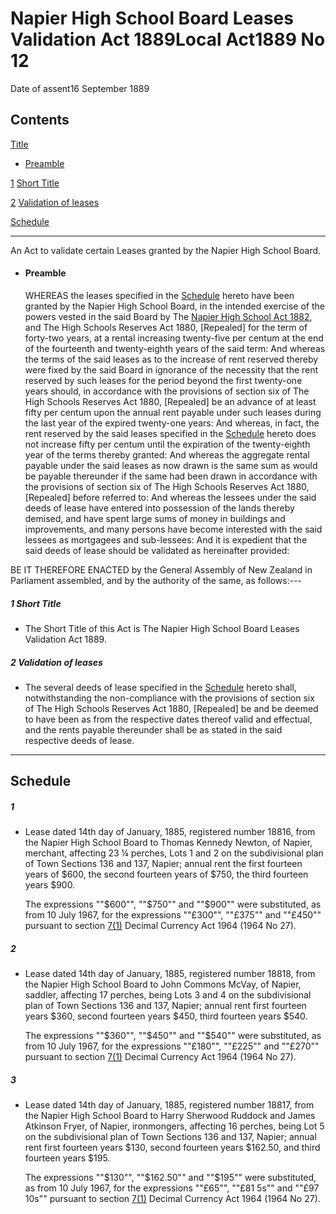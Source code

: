 # Napier High School Board Leases Validation Act 1889Local Act1889 No 12

Date of assent16 September 1889

## Contents

[Title][0]
    
*   [Preamble][1]

[1][2] [Short Title][2]

[2][3] [Validation of leases][3]

[Schedule][4]  
[][4]

---

An Act to validate certain Leases granted by the Napier High School Board.
    
*   #### Preamble
    
    WHEREAS the leases specified in the [Schedule][4] hereto have been granted by the Napier High School Board, in the intended exercise of the powers vested in the said Board by The [Napier High School Act 1882][5], and The High Schools Reserves Act 1880, \[Repealed\] for the term of forty-two years, at a rental increasing twenty-five per centum at the end of the fourteenth and twenty-eighth years of the said term: And whereas the terms of the said leases as to the increase of rent reserved thereby were fixed by the said Board in ignorance of the necessity that the rent reserved by such leases for the period beyond the first twenty-one years should, in accordance with the provisions of section six of The High Schools Reserves Act 1880, \[Repealed\] be an advance of at least fifty per centum upon the annual rent payable under such leases during the last year of the expired twenty-one years: And whereas, in fact, the rent reserved by the said leases specified in the [Schedule][4] hereto does not increase fifty per centum until the expiration of the twenty-eighth year of the terms thereby granted: And whereas the aggregate rental payable under the said leases as now drawn is the same sum as would be payable thereunder if the same had been drawn in accordance with the provisions of section six of The High Schools Reserves Act 1880, \[Repealed\] before referred to: And whereas the lessees under the said deeds of lease have entered into possession of the lands thereby demised, and have spent large sums of money in buildings and improvements, and many persons have become interested with the said lessees as mortgagees and sub-lessees: And it is expedient that the said deeds of lease should be validated as hereinafter provided:

BE IT THEREFORE ENACTED by the General Assembly of New Zealand in Parliament assembled, and by the authority of the same, as follows:---

##### 1 Short Title
    
*   The Short Title of this Act is The Napier High School Board Leases Validation Act 1889\.

##### 2 Validation of leases
    
*   The several deeds of lease specified in the [Schedule][4] hereto shall, notwithstanding the non-compliance with the provisions of section six of The High Schools Reserves Act 1880, \[Repealed\] be and be deemed to have been as from the respective dates thereof valid and effectual, and the rents payable thereunder shall be as stated in the said respective deeds of lease.

---

## Schedule

##### 1
    
*   Lease dated 14th day of January, 1885, registered number 18816, from the Napier High School Board to Thomas Kennedy Newton, of Napier, merchant, affecting 23 ¼ perches, Lots 1 and 2 on the subdivisional plan of Town Sections 136 and 137, Napier; annual rent the first fourteen years of $600, the second fourteen years of $750, the third fourteen years $900\.
    
    The expressions ""$600"", ""$750"" and ""$900"" were substituted, as from 10 July 1967, for the expressions ""£300"", ""£375"" and ""£450"" pursuant to section [7(1)][6] Decimal Currency Act 1964 (1964 No 27).

##### 2
    
*   Lease dated 14th day of January, 1885, registered number 18818, from the Napier High School Board to John Commons McVay, of Napier, saddler, affecting 17 perches, being Lots 3 and 4 on the subdivisional plan of Town Sections 136 and 137, Napier; annual rent first fourteen years $360, second fourteen years $450, third fourteen years $540\.
    
    The expressions ""$360"", ""$450"" and ""$540"" were substituted, as from 10 July 1967, for the expressions ""£180"", ""£225"" and ""£270"" pursuant to section [7(1)][6] Decimal Currency Act 1964 (1964 No 27).

##### 3
    
*   Lease dated 14th day of January, 1885, registered number 18817, from the Napier High School Board to Harry Sherwood Ruddock and James Atkinson Fryer, of Napier, ironmongers, affecting 16 perches, being Lot 5 on the subdivisional plan of Town Sections 136 and 137, Napier; annual rent first fourteen years $130, second fourteen years $162.50, and third fourteen years $195\.
    
    The expressions ""$130"", ""$162.50"" and ""$195"" were substituted, as from 10 July 1967, for the expressions ""£65"", ""£81 5s"" and ""£97 10s"" pursuant to section [7(1)][6] Decimal Currency Act 1964 (1964 No 27).



[0]: http://www.legislation.govt.nz/act/local/1889/0012/latest/whole.html#DLM21517
[1]: http://www.legislation.govt.nz/act/local/1889/0012/latest/whole.html#DLM21518
[2]: http://www.legislation.govt.nz/act/local/1889/0012/latest/whole.html#DLM21521
[3]: http://www.legislation.govt.nz/act/local/1889/0012/latest/whole.html#DLM21522
[4]: http://www.legislation.govt.nz/act/local/1889/0012/latest/whole.html#DLM21523
[5]: http://www.legislation.govt.nz/act/local/1889/0012/latest/link.aspx?id=DLM15910
[6]: http://www.legislation.govt.nz/act/local/1889/0012/latest/link.aspx?id=DLM351265